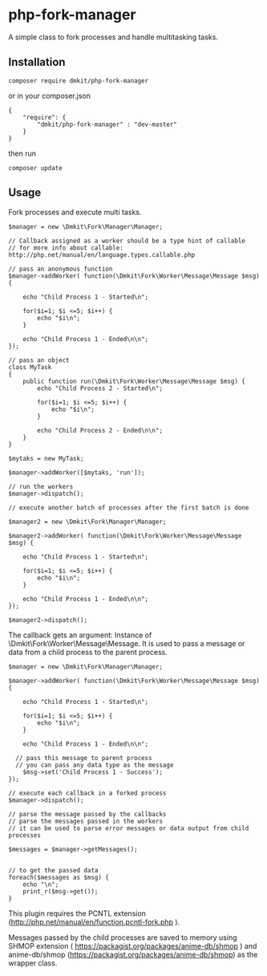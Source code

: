 # php-fork-manager

A simple class to fork processes and handle multitasking tasks.

## Installation
```
composer require dmkit/php-fork-manager
```
or in your composer.json
```
{
    "require": {
		"dmkit/php-fork-manager" : "dev-master"
    }
}

```

then run

```
composer update
```

## Usage

Fork processes and execute multi tasks.

```
$manager = new \Dmkit\Fork\Manager\Manager;

// Callback assigned as a worker should be a type hint of callable
// for more info about callable: http://php.net/manual/en/language.types.callable.php

// pass an anonymous function
$manager->addWorker( function(\Dmkit\Fork\Worker\Message\Message $msg) {

	echo "Child Process 1 - Started\n";

	for($i=1; $i <=5; $i++) {
		echo "$i\n";
	}

	echo "Child Process 1 - Ended\n\n";
});

// pass an object
class MyTask 
{
	public function run(\Dmkit\Fork\Worker\Message\Message $msg) {
		echo "Child Process 2 - Started\n";

		for($i=1; $i <=5; $i++) {
			echo "$i\n";
		}

		echo "Child Process 2 - Ended\n\n";
	}
}

$mytaks = new MyTask;

$manager->addWorker([$mytaks, 'run']);

// run the workers
$manager->dispatch();

// execute another batch of processes after the first batch is done

$manager2 = new \Dmkit\Fork\Manager\Manager;

$manager2->addWorker( function(\Dmkit\Fork\Worker\Message\Message $msg) {

	echo "Child Process 1 - Started\n";

	for($i=1; $i <=5; $i++) {
		echo "$i\n";
	}

	echo "Child Process 1 - Ended\n\n";
});

$manager2->dispatch();

```

The callback gets an argument: Instance of \Dmkit\Fork\Worker\Message\Message. It is used to pass a message or data from a child process to the parent process.

```
$manager = new \Dmkit\Fork\Manager\Manager;

$manager->addWorker( function(\Dmkit\Fork\Worker\Message\Message $msg) {

	echo "Child Process 1 - Started\n";

	for($i=1; $i <=5; $i++) {
		echo "$i\n";
	}

	echo "Child Process 1 - Ended\n\n";

  // pass this message to parent process
  // you can pass any data type as the message
	$msg->set('Child Process 1 - Success');
});

// execute each callback in a forked process
$manager->dispatch();

// parse the message passed by the callbacks
// parse the messages passed in the workers
// it can be used to parse error messages or data output from child processes

$messages = $manager->getMessages();


// to get the passed data
foreach($messages as $msg) {
	echo "\n";
	print_r($msg->get());
}

```

This plugin requires the PCNTL extension (http://php.net/manual/en/function.pcntl-fork.php ).

Messages passed by the child processes are saved to memory using SHMOP extension ( https://packagist.org/packages/anime-db/shmop ) and anime-db/shmop (https://packagist.org/packages/anime-db/shmop) as the wrapper class.
